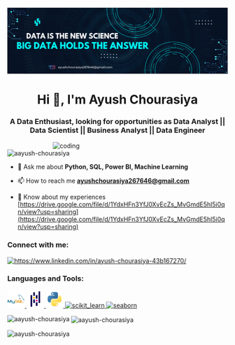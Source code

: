 ![logo](https://github.com/Aayush-Chourasiya/Aayush-Chourasiya/blob/main/Blue%20Geometric%20Technology%20LinkedIn%20Banner%20(1).png)

<h1 align="center">Hi 👋, I'm Ayush Chourasiya</h1>
<h3 align="center">A Data Enthusiast, looking for opportunities as Data Analyst || Data Scientist || Business Analyst || Data Engineer</h3>

<image align="right" alt="coding" width="400" src="https://camo.githubusercontent.com/5ddf73ad3a205111cf8c686f687fc216c2946a75005718c8da5b837ad9de78c9/68747470733a2f2f7468756d62732e6766796361742e636f6d2f4576696c4e657874446576696c666973682d736d616c6c2e676966">

<p align="left"> <img src="https://komarev.com/ghpvc/?username=aayush-chourasiya&label=Profile%20views&color=0e75b6&style=flat" alt="aayush-chourasiya" /> </p>

- 💬 Ask me about **Python, SQL, Power BI, Machine Learning**

- 📫 How to reach me **ayushchourasiya267646@gmail.com**

- 📄 Know about my experiences [https://drive.google.com/file/d/1YdxHFn3YfJ0XvEcZs_MvGmdE5hl5i0qn/view?usp=sharing](https://drive.google.com/file/d/1YdxHFn3YfJ0XvEcZs_MvGmdE5hl5i0qn/view?usp=sharing)

<h3 align="left">Connect with me:</h3>
<p align="left">
<a href="https://linkedin.com/in/https://www.linkedin.com/in/ayush-chourasiya-43b167270/" target="blank"><img align="center" src="https://raw.githubusercontent.com/rahuldkjain/github-profile-readme-generator/master/src/images/icons/Social/linked-in-alt.svg" alt="https://www.linkedin.com/in/ayush-chourasiya-43b167270/" height="30" width="40" /></a>
</p>

<h3 align="left">Languages and Tools:</h3>
<p align="left"> <a href="https://www.mysql.com/" target="_blank" rel="noreferrer"> <img src="https://raw.githubusercontent.com/devicons/devicon/master/icons/mysql/mysql-original-wordmark.svg" alt="mysql" width="40" height="40"/> </a> <a href="https://pandas.pydata.org/" target="_blank" rel="noreferrer"> <img src="https://raw.githubusercontent.com/devicons/devicon/2ae2a900d2f041da66e950e4d48052658d850630/icons/pandas/pandas-original.svg" alt="pandas" width="40" height="40"/> </a> <a href="https://www.python.org" target="_blank" rel="noreferrer"> <img src="https://raw.githubusercontent.com/devicons/devicon/master/icons/python/python-original.svg" alt="python" width="40" height="40"/> </a> <a href="https://scikit-learn.org/" target="_blank" rel="noreferrer"> <img src="https://upload.wikimedia.org/wikipedia/commons/0/05/Scikit_learn_logo_small.svg" alt="scikit_learn" width="40" height="40"/> </a> <a href="https://seaborn.pydata.org/" target="_blank" rel="noreferrer"> <img src="https://seaborn.pydata.org/_images/logo-mark-lightbg.svg" alt="seaborn" width="40" height="40"/> </a> </p>

<p><img align="left" src="https://github-readme-stats.vercel.app/api/top-langs?username=aayush-chourasiya&show_icons=true&locale=en&layout=compact" alt="aayush-chourasiya" /></p>

<p>&nbsp;<img align="center" src="https://github-readme-stats.vercel.app/api?username=aayush-chourasiya&show_icons=true&locale=en" alt="aayush-chourasiya" /></p>

<p><img align="center" src="https://github-readme-streak-stats.herokuapp.com/?user=aayush-chourasiya&" alt="aayush-chourasiya" /></p>
